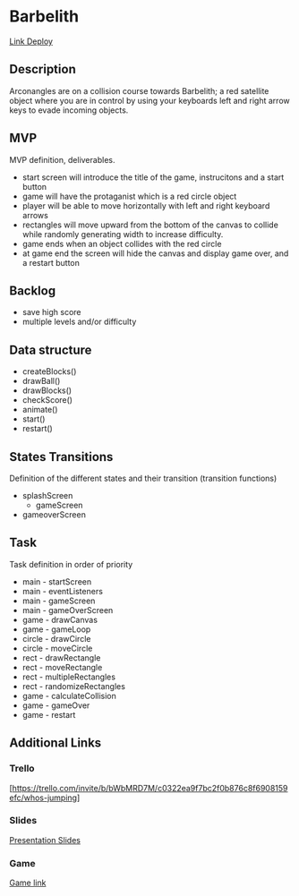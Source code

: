 <!-- # whos-jumping -->
# Barbelith
[Link Deploy](http://github.com)

## Description
Arconangles are on a collision course towards Barbelith; a red satellite object where you are in control by using your keyboards left and right arrow keys to evade incoming objects.

## MVP
MVP definition, deliverables.
- start screen will introduce the title of the game, instrucitons and a start button 
- game will have the protaganist which is a red circle object
- player will be able to move horizontally with left and right keyboard arrows
- rectangles will move upward from the bottom of the canvas to collide while randomly generating width to increase difficulty. 
- game ends when an object collides with the red circle 
- at game end the screen will hide the canvas and display game over, and a restart button

## Backlog
- save high score
- multiple levels and/or difficulty 


## Data structure
- createBlocks()
- drawBall()
- drawBlocks()
- checkScore()
- animate()
- start()
- restart()

## States Transitions
Definition of the different states and their transition (transition functions)

- splashScreen
    - gameScreen
- gameoverScreen


## Task
Task definition in order of priority
- main - startScreen
- main - eventListeners
- main - gameScreen 
- main - gameOverScreen
- game - drawCanvas
- game - gameLoop
- circle - drawCircle
- circle - moveCircle
- rect - drawRectangle
- rect - moveRectangle
- rect - multipleRectangles
- rect - randomizeRectangles
- game - calculateCollision
- game - gameOver
- game - restart



## Additional Links


### Trello
[https://trello.com/invite/b/bWbMRD7M/c0322ea9f7bc2f0b876c8f6908159efc/whos-jumping]


### Slides
[Presentation Slides](https://docs.google.com/presentation/d/1AguNbNck6Yt7tfl0nvzGS4zFzRTKKVpNMEU6GtQP16Y/edit#slide=id.gc6f90357f_0_13)

### Game
[Game link](https://soron93.github.io/Barbelith/)